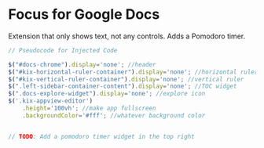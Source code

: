 # Focus for Google Docs
Extension that only shows text, not any controls. Adds a Pomodoro timer.

```js
// Pseudocode for Injected Code

$("#docs-chrome").display='none'; //header
$("#kix-horizontal-ruler-container").display='none'; //horizontal ruler
$("#kix-vertical-ruler-container").display='none'; //vertical ruler
$(".left-sidebar-container-content").display='none'; //TOC widget
$(".docs-explore-widget").display='none'; //explore icon
$('.kix-appview-editor')
    .height='100vh'; //make app fullscreen
    .backgroundColor='#fff'; //whatever background color


// TODO: Add a pomodoro timer widget in the top right

```